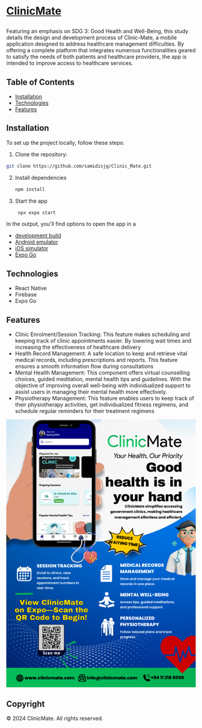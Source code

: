 <h1>
  <a href="#"><p>ClinicMate</p></a>
</h1>

Featuring an emphasis on SDG 3: Good Health and Well-Being, this study details the design and development process of Clinic-Mate, a mobile application designed to address healthcare management difficulties. By offering a complete platform that integrates numerous functionalities geared to satisfy the needs of both patients and healthcare providers, the app is intended to improve access to healthcare services.

## Table of Contents
- [Installation](#installation)
- [Technologies](#technologies)
- [Features](#features)

## Installation

To set up the project locally, follow these steps:

1. Clone the repository:
```bash
git clone https://github.com/samidisjg/Clinic_Mate.git
```

2. Install dependencies

   ```bash
   npm install
   ```

3. Start the app

   ```bash
    npx expo start
   ```

In the output, you'll find options to open the app in a

- [development build](https://docs.expo.dev/develop/development-builds/introduction/)
- [Android emulator](https://docs.expo.dev/workflow/android-studio-emulator/)
- [iOS simulator](https://docs.expo.dev/workflow/ios-simulator/)
- [Expo Go](https://expo.dev/go)

## Technologies

- React Native
- Firebase
- Expo Go

## Features

- Clinic Enrolment/Session Tracking: This feature makes scheduling and keeping track of clinic appointments easier. By lowering wait times and increasing the effectiveness of healthcare delivery
- Health Record Management: A safe location to keep and retrieve vital medical records, including prescriptions and reports. This feature ensures a smooth information flow during consultations
- Mental Health Management: This component offers virtual counselling choices, guided meditation, mental health tips and guidelines. With the objective of improving overall well-being with individualized support to assist users in managing their mental health more effectively.
- Physiotherapy Management: This feature enables users to keep track of their physiotherapy activities, get individualized fitness regimens, and schedule regular reminders for their treatment regimens

<img src="/assets/images/clinicMate.png" alt="clinicMate">

## Copyright
© 2024 ClinicMate. All rights reserved.